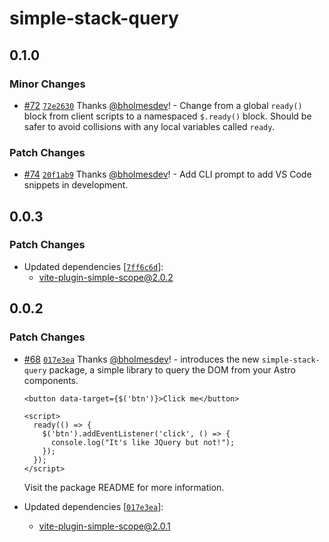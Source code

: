 # simple-stack-query

## 0.1.0

### Minor Changes

- [#72](https://github.com/bholmesdev/simple-stack/pull/72) [`72e2630`](https://github.com/bholmesdev/simple-stack/commit/72e26309278afc4312fc1b477536c8999dba8e8a) Thanks [@bholmesdev](https://github.com/bholmesdev)! - Change from a global `ready()` block from client scripts to a namespaced `$.ready()` block. Should be safer to avoid collisions with any local variables called `ready`.

### Patch Changes

- [#74](https://github.com/bholmesdev/simple-stack/pull/74) [`20f1ab9`](https://github.com/bholmesdev/simple-stack/commit/20f1ab937f2d4210f62e0b386297690719f3517b) Thanks [@bholmesdev](https://github.com/bholmesdev)! - Add CLI prompt to add VS Code snippets in development.

## 0.0.3

### Patch Changes

- Updated dependencies [[`7ff6c6d`](https://github.com/bholmesdev/simple-stack/commit/7ff6c6dc2f1aae9b26f574ec93aef1cc8014495b)]:
  - vite-plugin-simple-scope@2.0.2

## 0.0.2

### Patch Changes

- [#68](https://github.com/bholmesdev/simple-stack/pull/68) [`017e3ea`](https://github.com/bholmesdev/simple-stack/commit/017e3ea9de946148b7c02ae1b63e360ef45e9a99) Thanks [@bholmesdev](https://github.com/bholmesdev)! - introduces the new `simple-stack-query` package, a simple library to query the DOM from your Astro components.

  ```astro
  <button data-target={$('btn')}>Click me</button>

  <script>
    ready(() => {
      $('btn').addEventListener('click', () => {
        console.log("It's like JQuery but not!");
      });
    });
  </script>
  ```

  Visit the package README for more information.

- Updated dependencies [[`017e3ea`](https://github.com/bholmesdev/simple-stack/commit/017e3ea9de946148b7c02ae1b63e360ef45e9a99)]:
  - vite-plugin-simple-scope@2.0.1
